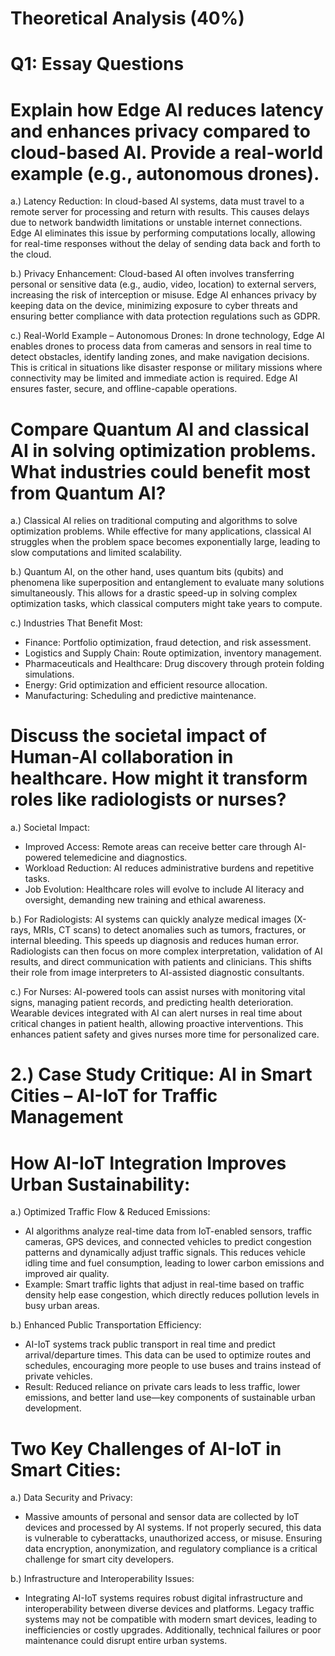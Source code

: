 # Theoretical Analysis (40%)
# Q1: Essay Questions
# Explain how Edge AI reduces latency and enhances privacy compared to cloud-based AI. Provide a real-world example (e.g., autonomous drones).
a.) Latency Reduction: In cloud-based AI systems, data must travel to a remote server for processing and return with results. This causes delays due to network bandwidth limitations or unstable internet connections. Edge AI eliminates this issue by performing computations locally, allowing for real-time responses without the delay of sending data back and forth to the cloud.

b.) Privacy Enhancement: Cloud-based AI often involves transferring personal or sensitive data (e.g., audio, video, location) to external servers, increasing the risk of interception or misuse. Edge AI enhances privacy by keeping data on the device, minimizing exposure to cyber threats and ensuring better compliance with data protection regulations such as GDPR.

c.) Real-World Example – Autonomous Drones: In drone technology, Edge AI enables drones to process data from cameras and sensors in real time to detect obstacles, identify landing zones, and make navigation decisions. This is critical in situations like disaster response or military missions where connectivity may be limited and immediate action is required. Edge AI ensures faster, secure, and offline-capable operations.

# Compare Quantum AI and classical AI in solving optimization problems. What industries could benefit most from Quantum AI?
a.) Classical AI relies on traditional computing and algorithms to solve optimization problems. While effective for many applications, classical AI struggles when the problem space becomes exponentially large, leading to slow computations and limited scalability.

b.) Quantum AI, on the other hand, uses quantum bits (qubits) and phenomena like superposition and entanglement to evaluate many solutions simultaneously. This allows for a drastic speed-up in solving complex optimization tasks, which classical computers might take years to compute.

c.) Industries That Benefit Most:
- Finance: Portfolio optimization, fraud detection, and risk assessment.
- Logistics and Supply Chain: Route optimization, inventory management.
- Pharmaceuticals and Healthcare: Drug discovery through protein folding simulations.
- Energy: Grid optimization and efficient resource allocation.
- Manufacturing: Scheduling and predictive maintenance.

# Discuss the societal impact of Human-AI collaboration in healthcare. How might it transform roles like radiologists or nurses?
a.) Societal Impact:
- Improved Access: Remote areas can receive better care through AI-powered telemedicine and diagnostics.
- Workload Reduction: AI reduces administrative burdens and repetitive tasks.
- Job Evolution: Healthcare roles will evolve to include AI literacy and oversight, demanding new training and ethical awareness.

b.) For Radiologists: AI systems can quickly analyze medical images (X-rays, MRIs, CT scans) to detect anomalies such as tumors, fractures, or internal bleeding. This speeds up diagnosis and reduces human error. Radiologists can then focus on more complex interpretation, validation of AI results, and direct communication with patients and clinicians. This shifts their role from image interpreters to AI-assisted diagnostic consultants.

c.) For Nurses: AI-powered tools can assist nurses with monitoring vital signs, managing patient records, and predicting health deterioration. Wearable devices integrated with AI can alert nurses in real time about critical changes in patient health, allowing proactive interventions. This enhances patient safety and gives nurses more time for personalized care.

# 2.) Case Study Critique: AI in Smart Cities – AI-IoT for Traffic Management
# How AI-IoT Integration Improves Urban Sustainability:
a.) Optimized Traffic Flow & Reduced Emissions:
- AI algorithms analyze real-time data from IoT-enabled sensors, traffic cameras, GPS devices, and connected vehicles to predict congestion patterns and dynamically adjust traffic signals. This reduces vehicle idling time and fuel consumption, leading to lower carbon emissions and improved air quality.
- Example: Smart traffic lights that adjust in real-time based on traffic density help ease congestion, which directly reduces pollution levels in busy urban areas.

b.) Enhanced Public Transportation Efficiency:
- AI-IoT systems track public transport in real time and predict arrival/departure times. This data can be used to optimize routes and schedules, encouraging more people to use buses and trains instead of private vehicles.
- Result: Reduced reliance on private cars leads to less traffic, lower emissions, and better land use—key components of sustainable urban development.

# Two Key Challenges of AI-IoT in Smart Cities:
a.) Data Security and Privacy:
- Massive amounts of personal and sensor data are collected by IoT devices and processed by AI systems. If not properly secured, this data is vulnerable to cyberattacks, unauthorized access, or misuse. Ensuring data encryption, anonymization, and regulatory compliance is a critical challenge for smart city developers.

b.) Infrastructure and Interoperability Issues:
- Integrating AI-IoT systems requires robust digital infrastructure and interoperability between diverse devices and platforms. Legacy traffic systems may not be compatible with modern smart devices, leading to inefficiencies or costly upgrades. Additionally, technical failures or poor maintenance could disrupt entire urban systems.






